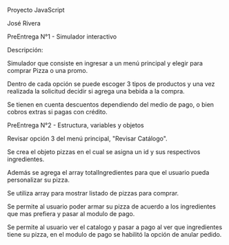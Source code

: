Proyecto JavaScript 

José Rivera


PreEntrega N°1 - Simulador interactivo

Descripción:

Simulador que consiste en ingresar a un menú principal y elegir para comprar Pizza o una promo.

Dentro de cada opción se puede escoger 3 tipos de productos y una vez realizada la solicitud decidir si agrega una bebida a la compra.

Se tienen en cuenta descuentos dependiendo del medio de pago, o bien cobros extras si pagas con crédito.

PreEntrega N°2 - Estructura, variables y objetos

Revisar opción 3 del menú principal, "Revisar Catálogo".

Se crea el objeto pizzas en el cual se asigna un id y sus respectivos ingredientes.

Además se agrega el array totalIngredientes para que el usuario pueda personalizar su pizza.

Se utiliza array para mostrar listado de pizzas para comprar.

Se permite al usuario poder armar su pizza de acuerdo a los ingredientes que mas prefiera y pasar al modulo de pago.

Se permite al usuario ver el catalogo y pasar a pago al ver que ingredientes tiene su pizza, en el modulo de pago se habilitó la opción de anular pedido.



